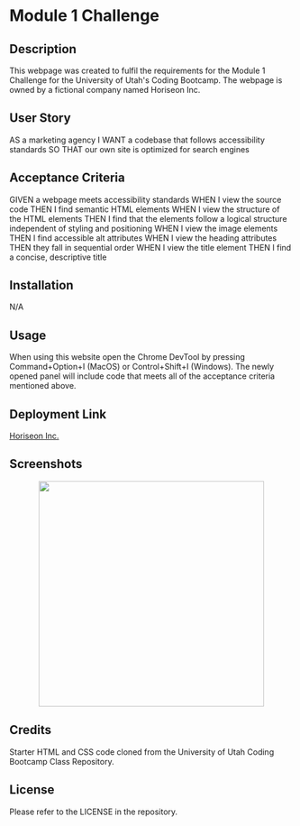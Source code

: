 # Module 1 Challenge

## Description

This webpage was created to fulfil the requirements for the Module 1 Challenge for the University of Utah's Coding Bootcamp. The webpage is owned by a fictional company named Horiseon Inc.

## User Story
AS a marketing agency
I WANT a codebase that follows accessibility standards
SO THAT our own site is optimized for search engines

## Acceptance Criteria
GIVEN a webpage meets accessibility standards
WHEN I view the source code
THEN I find semantic HTML elements
WHEN I view the structure of the HTML elements
THEN I find that the elements follow a logical structure independent of styling and positioning
WHEN I view the image elements
THEN I find accessible alt attributes
WHEN I view the heading attributes
THEN they fall in sequential order
WHEN I view the title element
THEN I find a concise, descriptive title

## Installation
N/A

## Usage
When using this website open the Chrome DevTool by pressing Command+Option+I (MacOS) or Control+Shift+I (Windows). The newly opened panel will include code that meets all of the acceptance criteria mentioned above.

## Deployment Link
[Horiseon Inc.](https://tylersanford55.github.io/challenge-1/)

## Screenshots
<div align="center">
    <img src="/desktop/Challenge-1-Screenshot-1" width="400px"</img> 
</div>

## Credits
Starter HTML and CSS code cloned from the University of Utah Coding Bootcamp Class Repository.

## License
Please refer to the LICENSE in the repository.
